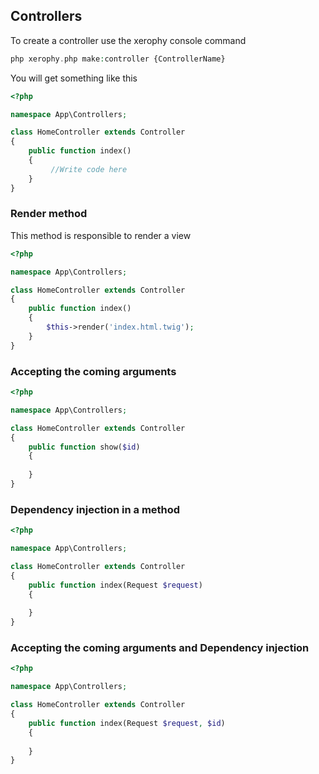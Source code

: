 ## Controllers

To create a controller use the xerophy console command

```php
php xerophy.php make:controller {ControllerName}
```

You will get something like this

```php
<?php

namespace App\Controllers;

class HomeController extends Controller
{
    public function index()
    {
         //Write code here
    }
}

```


### Render method
This method is responsible to render a view
```php
<?php

namespace App\Controllers;

class HomeController extends Controller
{
    public function index()
    {
        $this->render('index.html.twig');
    }
}
```



### Accepting the coming arguments

```php
<?php

namespace App\Controllers;

class HomeController extends Controller
{
    public function show($id)
    {
        
    }
}
```


### Dependency injection in a method

```php
<?php

namespace App\Controllers;

class HomeController extends Controller
{
    public function index(Request $request)
    {
        
    }
}
```


### Accepting the coming arguments and Dependency injection

```php
<?php

namespace App\Controllers;

class HomeController extends Controller
{
    public function index(Request $request, $id)
    {
        
    }
}
```